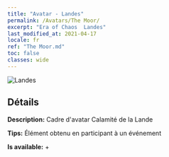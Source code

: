 ```yaml
---
title: "Avatar - Landes"
permalink: /Avatars/The Moor/
excerpt: "Era of Chaos  Landes"
last_modified_at: 2021-04-17
locale: fr
ref: "The Moor.md"
toc: false
classes: wide
---
```

 ![Landes](/images/a/avatarFrame_70.png)

## Détails

 **Description:** Cadre d'avatar Calamité de la Lande 

 **Tips:** Élément obtenu en participant à un événement 

 **Is available:**  + 

